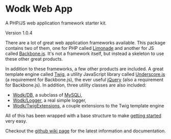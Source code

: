 # Wodk Web App #

A PHP/JS web application framework starter kit.

Version 1.0.4

There are a lot of great web application frameworks available. This package contains two of them, one for PHP called [Limonade][] and another for JS called [Backbone.js][]. It's not a framework itself, but instead a skeleton to use these other great products. 

In addition to these frameworks, a few other products are included. A great template engine called [Twig][], a utility JavaScript library called [Underscore.js][] (a requirement for Backbone.js), the ever useful [jQuery][] (also a requirement for Backbone.js). In addition, three utility classes are also included: 
* [Wodk/DB][wdb], a subclass of [MySQLi][], 
* [Wodk/Logger][wlog], a real simple logger, 
* [Wodk/TwigExtensions][wtx], a couple extensions to the Twig template engine

All of this has been wrapped with a base structure to make [getting started][] very easy.

Checkout the [github wiki page][] for the latest information and documentation.

[Limonade]: https://github.com/sofadesign/limonade
[Backbone.js]: http://documentcloud.github.com/backbone/
[Twig]: http://twig.sensiolabs.org/
[Underscore.js]: http://documentcloud.github.com/underscore/
[jQuery]: http://jquery.com/
[wdb]: https://github.com/wilsonodk/Wodk-Web-App/wiki/Wodk-DB
[MySQLi]: http://us1.php.net/manual/en/book.mysqli.php
[wlog]: https://github.com/wilsonodk/Wodk-Web-App/wiki/Wodk-Logger
[wtx]: https://github.com/wilsonodk/Wodk-Web-App/wiki/Wodk-TwigExtensions
[getting started]: https://github.com/wilsonodk/Wodk-Web-App/wiki/Getting-Started
[github wiki page]: https://github.com/wilsonodk/Wodk-Web-App/wiki
